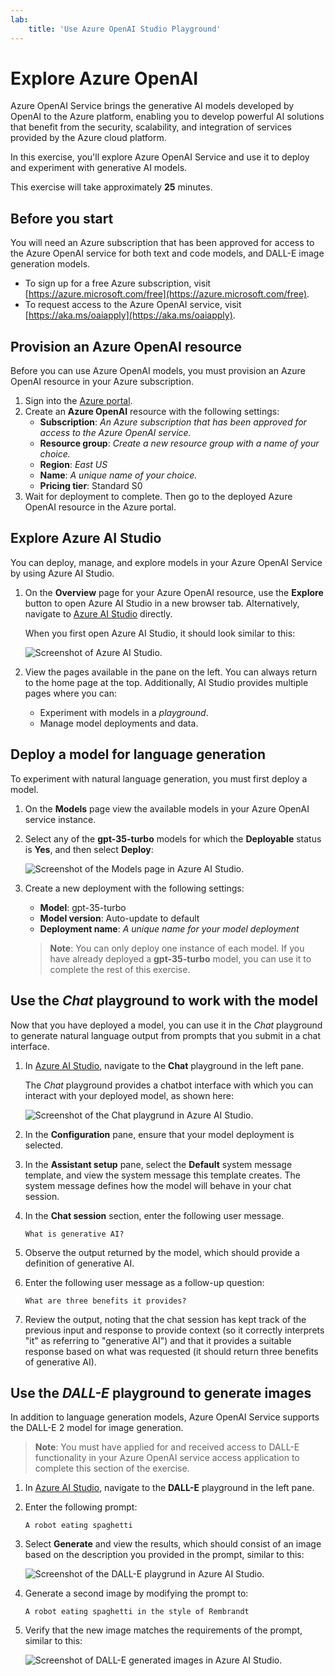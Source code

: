 ```yaml
---
lab:
    title: 'Use Azure OpenAI Studio Playground'
---
```



# Explore Azure OpenAI

Azure OpenAI Service brings the generative AI models developed by OpenAI to the Azure platform, enabling you to develop powerful AI solutions that benefit from the security, scalability, and integration of services provided by the Azure cloud platform.

In this exercise, you'll explore Azure OpenAI Service and use it to deploy and experiment with generative AI models.

This exercise will take approximately **25** minutes.

## Before you start

You will need an Azure subscription that has been approved for access to the Azure OpenAI service for both text and code models, and DALL-E image generation models.

- To sign up for a free Azure subscription, visit [https://azure.microsoft.com/free](https://azure.microsoft.com/free).
- To request access to the Azure OpenAI service, visit [https://aka.ms/oaiapply](https://aka.ms/oaiapply).

## Provision an Azure OpenAI resource

Before you can use Azure OpenAI models, you must provision an Azure OpenAI resource in your Azure subscription.

1. Sign into the [Azure portal](https://portal.azure.com).
2. Create an **Azure OpenAI** resource with the following settings:
    - **Subscription**: *An Azure subscription that has been approved for access to the Azure OpenAI service.*
    - **Resource group**: *Create a new resource group with a name of your choice.*
    - **Region**: *East US*
    - **Name**: *A unique name of your choice.*
    - **Pricing tier**: Standard S0
3. Wait for deployment to complete. Then go to the deployed Azure OpenAI resource in the Azure portal.

## Explore Azure AI Studio

You can deploy, manage, and explore models in your Azure OpenAI Service by using Azure AI Studio.

1. On the **Overview** page for your Azure OpenAI resource, use the **Explore** button to open Azure AI Studio in a new browser tab. Alternatively, navigate to [Azure AI Studio](https://oai.azure.com/) directly.

    When you first open Azure AI Studio, it should look similar to this:

    ![Screenshot of Azure AI Studio.](./media/generative-ai/ai-studio.png)

1. View the pages available in the pane on the left. You can always return to the home page at the top. Additionally, AI Studio provides multiple pages where you can:
    - Experiment with models in a *playground*.
    - Manage model deployments and data.

## Deploy a model for language generation

To experiment with natural language generation, you must first deploy a model.

1. On the **Models** page view the available models in your Azure OpenAI service instance.
1. Select any of the **gpt-35-turbo** models for which the **Deployable** status is **Yes**, and then select **Deploy**:

    ![Screenshot of the Models page in Azure AI Studio.](./media/generative-ai/deploy-model.png)

1. Create a new deployment with the following settings:
    - **Model**: gpt-35-turbo
    - **Model version**: Auto-update to default
    - **Deployment name**: *A unique name for your model deployment*

   > **Note**: You can only deploy one instance of each model. If you have already deployed a **gpt-35-turbo** model, you can use it to complete the rest of this exercise.

## Use the *Chat* playground to work with the model

Now that you have deployed a model, you can use it in the *Chat* playground to generate natural language output from prompts that you submit in a chat interface.

1. In [Azure AI Studio](https://oai.azure.com/), navigate to the **Chat** playground in the left pane.

    The *Chat* playground provides a chatbot interface with which you can interact with your deployed model, as shown here:

    ![Screenshot of the Chat playgrund in Azure AI Studio.](./media/generative-ai/chat-playground.png)

1. In the **Configuration** pane, ensure that your model deployment is selected.
1. In the **Assistant setup** pane, select the **Default** system message template, and view the system message this template creates. The system message defines how the model will behave in your chat session.
1. In the **Chat session** section, enter the following user message.

    ```code
   What is generative AI?
    ```

1. Observe the output returned by the model, which should provide a definition of generative AI.
1. Enter the following user message as a follow-up question:

    ```code
   What are three benefits it provides?
    ```

1. Review the output, noting that the chat session has kept track of the previous input and response to provide context (so it correctly interprets "it" as referring to "generative AI") and that it provides a suitable response based on what was requested (it should return three benefits of generative AI).

## Use the *DALL-E* playground to generate images

In addition to language generation models, Azure OpenAI Service supports the DALL-E 2 model for image generation.

> **Note**: You must have applied for and received access to DALL-E functionality in your Azure OpenAI service access application to complete this section of the exercise.

1. In [Azure AI Studio](https://oai.azure.com/), navigate to the **DALL-E** playground in the left pane.
1. Enter the following prompt:

    ```code
    A robot eating spaghetti
    ```

1. Select **Generate** and view the results, which should consist of an image based on the description you provided in the prompt, similar to this:

    ![Screenshot of the DALL-E playgrund in Azure AI Studio.](./media/generative-ai/dall-e-playground.png)

1. Generate a second image by modifying the prompt to:

    ```code
    A robot eating spaghetti in the style of Rembrandt
    ```
1. Verify that the new image matches the requirements of the prompt, similar to this:

    ![Screenshot of DALL-E generated images in Azure AI Studio.](./media/generative-ai/dall-e-results.png)
